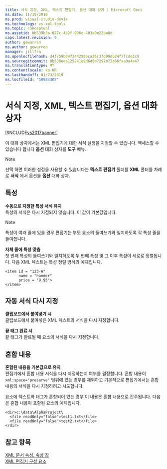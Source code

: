 ```yaml
---
title: 서식 지정, XML, 텍스트 편집기, 옵션 대화 상자 | Microsoft Docs
ms.date: 11/15/2016
ms.prod: visual-studio-dev14
ms.technology: vs-xml-tools
ms.topic: conceptual
ms.assetid: bb539b3a-027c-4b2f-906e-403e0e22ba8d
caps.latest.revision: 9
author: gewarren
ms.author: gewarren
manager: jillfra
ms.openlocfilehash: d4f759b947344298eca36c3fd99d024f7fcde2c9
ms.sourcegitcommit: 8b538eea125241e9d6d8b7297b72a66faa9a4a47
ms.translationtype: MT
ms.contentlocale: ko-KR
ms.lasthandoff: 01/23/2019
ms.locfileid: "58984302"
---
```

# <a name="formatting-xml-text-editor-options-dialog-box"></a>서식 지정, XML, 텍스트 편집기, 옵션 대화 상자
[!INCLUDE[vs2017banner](../includes/vs2017banner.md)]

  
이 대화 상자에서는 XML 편집기에 대한 서식 설정을 지정할 수 있습니다. 액세스할 수 있습니다 합니다 **옵션** 대화 상자를 **도구** 메뉴.  
  
> [!NOTE]
>  선택 하면 이러한 설정을 사용할 수 있습니다는 **텍스트 편집기** 폴더를 **XML** 폴더를 차례로 **서식** 에서 옵션을 **옵션** 대화 상자.  
  
## <a name="attributes"></a>특성  
 **수동으로 지정한 특성 서식 유지**  
 특성의 서식은 다시 지정되지 않습니다. 이 값이 기본값입니다.  
  
> [!NOTE]
>  특성이 여러 줄에 있을 경우 편집기는 부모 요소의 들여쓰기와 일치하도록 각 특성 줄을 들여씁니다.  
  
 **자체 줄에 특성 맞춤**  
 첫 번째 특성의 들여쓰기와 일치하도록 두 번째 특성 및 그 이후 특성이 세로로 정렬됩니다. 다음 XML 텍스트는 특성 정렬 방식의 예제입니다.  
  
```  
<item id = "123-A"  
      name = "hammer"  
      price = "9.95">  
</item>  
```  
  
## <a name="auto-reformat"></a>자동 서식 다시 지정  
 **클립보드에서 붙여넣기 시**  
 클립보드에서 붙여넣은 XML 텍스트의 서식을 다시 지정합니다.  
  
 **끝 태그 완료 시**  
 끝 태그가 완료될 때 요소의 서식을 다시 지정합니다.  
  
## <a name="mixed-content"></a>혼합 내용  
 **혼합된 내용을 기본값으로 유지**  
 편집기에서 혼합 내용 서식을 다시 지정하는지 여부를 결정합니다. 혼합 내용이 `xml:space="preserve"` 범위에 있는 경우를 제외하고 기본적으로 편집기에서는 혼합 내용의 서식을 다시 지정하려고 시도합니다.  
  
 요소에 텍스트와 태그가 혼합되어 있는 경우 이 내용은 혼합 내용으로 간주됩니다. 다음은 혼합 내용이 포함된 요소의 예제입니다.  
  
```  
<dir>c:\data\AlphaProject\  
  <file readOnly="false">test1.txt</file>  
  <file readOnly="false">test2.txt</file>  
</dir>  
```  
  
## <a name="see-also"></a>참고 항목  
 [XML 문서 속성, 속성 창](../xml-tools/xml-document-properties-properties-window.md)   
 [XML 편집기 구성 요소](../xml-tools/xml-editor-components.md)
